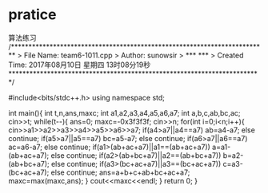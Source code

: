 # pratice
算法练习
/*************************************************************************
    > File Name: team6-1011.cpp
    > Author: sunowsir
    > *** *** 
    > Created Time: 2017年08月10日 星期四 13时08分19秒
 ************************************************************************/

#include<bits/stdc++.h>
using namespace std;


int main(){
	int t,n,ans,maxc;
	int a1,a2,a3,a4,a5,a6,a7;
	int a,b,c,ab,bc,ac;
	cin>>t;
	while(t--){
		ans=0;
		maxc=-0x3f3f3f;
		cin>>n;
		for(int i=0;i<n;i++){
			cin>>a1>>a2>>a3>>a4>>a5>>a6>>a7;
			if(a4>a7||a4==a7)  ab=a4-a7;
			else  continue;
			if(a5>a7||a5==a7)  bc=a5-a7;
			else  continue;
			if(a6>a7||a6==a7)  ac=a6-a7;
			else  continue;
			if(a1>(ab+ac+a7)||a1==(ab+ac+a7))  a=a1-(ab+ac+a7);
			else  continue;
			if(a2>(ab+bc+a7)||a2==(ab+bc+a7))  b=a2-(ab+bc+a7);
			else  continue;
			if(a3>(bc+ac+a7)||a3==(bc+ac+a7))  c=a3-(bc+ac+a7);
			else  continue;
			ans=a+b+c+ab+bc+ac+a7;
			maxc=max(maxc,ans);
		}
		cout<<maxc<<endl;
	}
	return 0;
}
